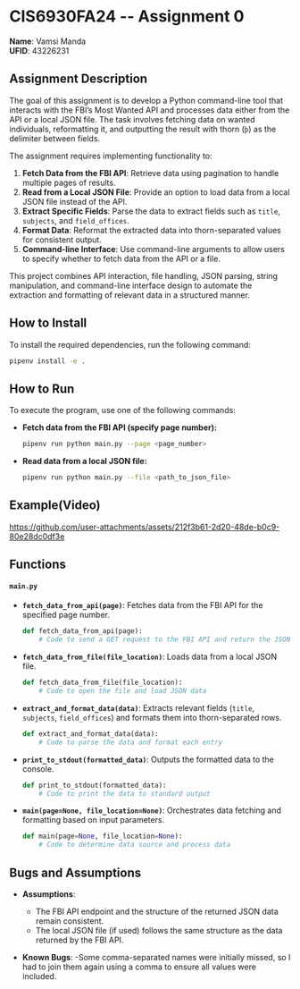 
# CIS6930FA24 -- Assignment 0 

**Name**: Vamsi Manda <br>
**UFID**: 43226231

## Assignment Description

The goal of this assignment is to develop a Python command-line tool that interacts with the FBI’s Most Wanted API and processes data either from the API or a local JSON file. The task involves fetching data on wanted individuals, reformatting it, and outputting the result with thorn (`þ`) as the delimiter between fields.

The assignment requires implementing functionality to:

1. **Fetch Data from the FBI API**: Retrieve data using pagination to handle multiple pages of results.
2. **Read from a Local JSON File**: Provide an option to load data from a local JSON file instead of the API.
3. **Extract Specific Fields**: Parse the data to extract fields such as `title`, `subjects`, and `field_offices`.
4. **Format Data**: Reformat the extracted data into thorn-separated values for consistent output.
5. **Command-line Interface**: Use command-line arguments to allow users to specify whether to fetch data from the API or a file.

This project combines API interaction, file handling, JSON parsing, string manipulation, and command-line interface design to automate the extraction and formatting of relevant data in a structured manner.

## How to Install

To install the required dependencies, run the following command:

```bash
pipenv install -e .
```

## How to Run

To execute the program, use one of the following commands:

- **Fetch data from the FBI API (specify page number):**

  ```bash
  pipenv run python main.py --page <page_number>
  ```

- **Read data from a local JSON file:**

  ```bash
  pipenv run python main.py --file <path_to_json_file>
  ```

## Example(Video)

https://github.com/user-attachments/assets/212f3b61-2d20-48de-b0c9-80e28dc0df3e



## Functions

#### `main.py`

- **`fetch_data_from_api(page)`**: Fetches data from the FBI API for the specified page number.
  
  ```python
  def fetch_data_from_api(page):
      # Code to send a GET request to the FBI API and return the JSON data
  ```

- **`fetch_data_from_file(file_location)`**: Loads data from a local JSON file.

  ```python
  def fetch_data_from_file(file_location):
      # Code to open the file and load JSON data
  ```

- **`extract_and_format_data(data)`**: Extracts relevant fields (`title`, `subjects`, `field_offices`) and formats them into thorn-separated rows.

  ```python
  def extract_and_format_data(data):
      # Code to parse the data and format each entry
  ```

- **`print_to_stdout(formatted_data)`**: Outputs the formatted data to the console.

  ```python
  def print_to_stdout(formatted_data):
      # Code to print the data to standard output
  ```

- **`main(page=None, file_location=None)`**: Orchestrates data fetching and formatting based on input parameters.

  ```python
  def main(page=None, file_location=None):
      # Code to determine data source and process data
  ```


## Bugs and Assumptions

- **Assumptions**:
  - The FBI API endpoint and the structure of the returned JSON data remain consistent.
  - The local JSON file (if used) follows the same structure as the data returned by the FBI API.

- **Known Bugs**:
 -Some comma-separated names were initially missed, so I had to join them again using a comma to ensure all values were included.

  


